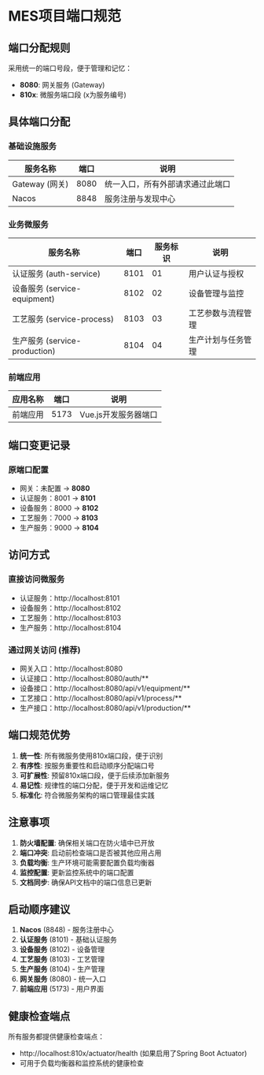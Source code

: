 # MES项目端口规范

## 端口分配规则
采用统一的端口号段，便于管理和记忆：
- **8080**: 网关服务 (Gateway)
- **810x**: 微服务端口段 (x为服务编号)

## 具体端口分配

### 基础设施服务
| 服务名称 | 端口 | 说明 |
|---------|------|------|
| Gateway (网关) | 8080 | 统一入口，所有外部请求通过此端口 |
| Nacos | 8848 | 服务注册与发现中心 |

### 业务微服务
| 服务名称 | 端口 | 服务标识 | 说明 |
|---------|------|----------|------|
| 认证服务 (auth-service) | 8101 | 01 | 用户认证与授权 |
| 设备服务 (service-equipment) | 8102 | 02 | 设备管理与监控 |
| 工艺服务 (service-process) | 8103 | 03 | 工艺参数与流程管理 |
| 生产服务 (service-production) | 8104 | 04 | 生产计划与任务管理 |

### 前端应用
| 应用名称 | 端口 | 说明 |
|---------|------|------|
| 前端应用 | 5173 | Vue.js开发服务器端口 |

## 端口变更记录

### 原端口配置
- 网关：未配置 → **8080**
- 认证服务：8001 → **8101**
- 设备服务：8000 → **8102**
- 工艺服务：7000 → **8103**
- 生产服务：9000 → **8104**

## 访问方式

### 直接访问微服务
- 认证服务：http://localhost:8101
- 设备服务：http://localhost:8102
- 工艺服务：http://localhost:8103
- 生产服务：http://localhost:8104

### 通过网关访问 (推荐)
- 网关入口：http://localhost:8080
- 认证接口：http://localhost:8080/auth/**
- 设备接口：http://localhost:8080/api/v1/equipment/**
- 工艺接口：http://localhost:8080/api/v1/process/**
- 生产接口：http://localhost:8080/api/v1/production/**

## 端口规范优势

1. **统一性**: 所有微服务使用810x端口段，便于识别
2. **有序性**: 按服务重要性和启动顺序分配端口号
3. **可扩展性**: 预留810x端口段，便于后续添加新服务
4. **易记性**: 规律性的端口分配，便于开发和运维记忆
5. **标准化**: 符合微服务架构的端口管理最佳实践

## 注意事项

1. **防火墙配置**: 确保相关端口在防火墙中已开放
2. **端口冲突**: 启动前检查端口是否被其他应用占用
3. **负载均衡**: 生产环境可能需要配置负载均衡器
4. **监控配置**: 更新监控系统中的端口配置
5. **文档同步**: 确保API文档中的端口信息已更新

## 启动顺序建议

1. **Nacos** (8848) - 服务注册中心
2. **认证服务** (8101) - 基础认证服务
3. **设备服务** (8102) - 设备管理
4. **工艺服务** (8103) - 工艺管理
5. **生产服务** (8104) - 生产管理
6. **网关服务** (8080) - 统一入口
7. **前端应用** (5173) - 用户界面

## 健康检查端点

所有服务都提供健康检查端点：
- http://localhost:810x/actuator/health (如果启用了Spring Boot Actuator)
- 可用于负载均衡器和监控系统的健康检查
